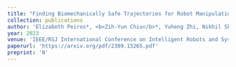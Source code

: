 ```yaml
---
title: "Finding Biomechanically Safe Trajectories for Robot Manipulation of the Human Body in a Search and Rescue Scenario"
collection: publications
author: 'Elizabeth Peiros*, <b>Zih-Yun Chiu</b>*, Yuheng Zhi, Nikhil Shinde, Michael C. Yip'
year: 2023
venue: 'IEEE/RSJ International Conference on Intelligent Robots and Systems (IROS)'
paperurl: 'https://arxiv.org/pdf/2309.15265.pdf'
preprint: 'N'
---
```

